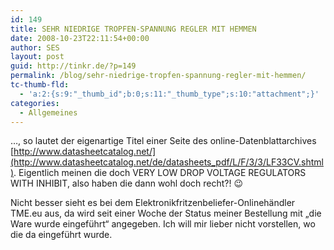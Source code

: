 ```yaml
---
id: 149
title: SEHR NIEDRIGE TROPFEN-SPANNUNG REGLER MIT HEMMEN
date: 2008-10-23T22:11:54+00:00
author: SES
layout: post
guid: http://tinkr.de/?p=149
permalink: /blog/sehr-niedrige-tropfen-spannung-regler-mit-hemmen/
tc-thumb-fld:
  - 'a:2:{s:9:"_thumb_id";b:0;s:11:"_thumb_type";s:10:"attachment";}'
categories:
  - Allgemeines
---
```

&#8230;, so lautet der eigenartige Titel einer Seite des online-Datenblattarchives [http://www.datasheetcatalog.net/](http://www.datasheetcatalog.net/de/datasheets_pdf/L/F/3/3/LF33CV.shtml).
Eigentlich meinen die doch VERY LOW DROP VOLTAGE REGULATORS WITH INHIBIT, also haben die dann wohl doch recht?!
😉

Nicht besser sieht es bei dem Elektronikfritzenbeliefer-Onlinehändler TME.eu aus, da wird seit einer Woche der Status meiner Bestellung mit &#8222;die Ware wurde eingeführt&#8220; angegeben. Ich will mir lieber nicht vorstellen, wo die da eingeführt wurde.
